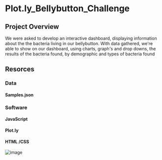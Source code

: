 # Plot.ly_Bellybutton_Challenge
## Project Overview
  We were asked to develop an interactive dashboard, displaying information about the the bacteria living in our bellybutton.  With data gathered, we're able to show on our dashboard, using charts, graph's and drop downs, the results of the bacteria found, by demographic and types of bacteria found

## Resorces
### Data
#### Samples.json

### Software
#### JavaScript
#### Plot.ly
#### HTML /CSS

















![image](https://user-images.githubusercontent.com/94253815/154820260-7c831ae5-e0ee-4b64-aba9-8c3d6d7663d9.png)
